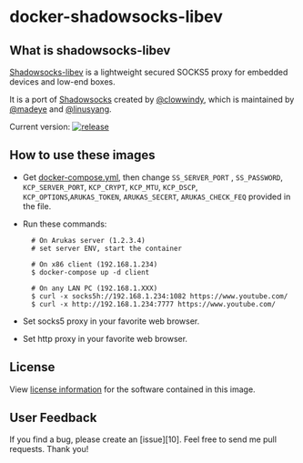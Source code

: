 docker-shadowsocks-libev
========================

## What is shadowsocks-libev

[Shadowsocks-libev][1] is a lightweight secured SOCKS5 proxy for embedded devices
and low-end boxes.

It is a port of [Shadowsocks][2] created by [@clowwindy][3], which is maintained by
[@madeye][4] and [@linusyang][5].

Current version: [![release](https://img.shields.io/github/release/shadowsocks/shadowsocks-libev.svg)][6]

## How to use these images

- Get [docker-compose.yml][7], then change `SS_SERVER_PORT` , `SS_PASSWORD`, `KCP_SERVER_PORT`, `KCP_CRYPT`, `KCP_MTU`, `KCP_DSCP`, `KCP_OPTIONS`,`ARUKAS_TOKEN`, `ARUKAS_SECERT`, `ARUKAS_CHECK_FEQ` provided in the file.

- Run these commands:

        # On Arukas server (1.2.3.4)
        # set server ENV, start the container

        # On x86 client (192.168.1.234)
        $ docker-compose up -d client

        # On any LAN PC (192.168.1.XXX)
        $ curl -x socks5h://192.168.1.234:1082 https://www.youtube.com/
        $ curl -x http://192.168.1.234:7777 https://www.youtube.com/

- Set socks5 proxy in your favorite web browser.
- Set http proxy in your favorite web browser.

## License

View [license information][9] for the software contained in this image.

## User Feedback

If you find a bug, please create an [issue][10].
Feel free to send me pull requests. Thank you!

[1]: http://shadowsocks.org/
[2]: https://github.com/shadowsocks/shadowsocks
[3]: https://github.com/clowwindy
[4]: https://github.com/madeye
[5]: https://github.com/linusyang
[6]: https://github.com/shadowsocks/shadowsocks-libev/releases/latest
[7]: https://github.com/tofuliang/docker-shadowsocks-libev/raw/arukas/docker-compose.yml
[9]: https://github.com/shadowsocks/shadowsocks-libev#license
